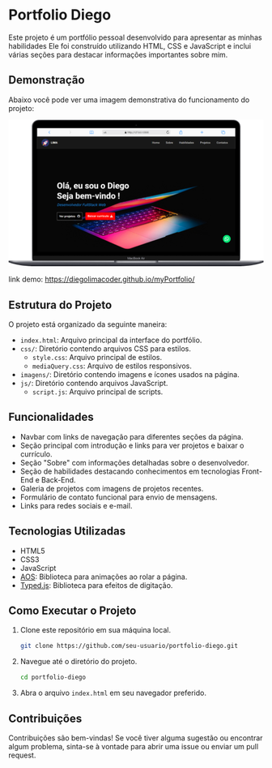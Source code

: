# Portfolio Diego

Este projeto é um portfólio pessoal desenvolvido para apresentar as minhas habilidades Ele foi construído utilizando HTML, CSS e JavaScript e inclui várias seções para destacar informações importantes sobre mim.

## Demonstração

Abaixo você pode ver uma imagem demonstrativa do funcionamento do projeto:

![Demonstração do Projeto](demostracao.png)

link demo: [https://diegolimacoder.github.io/myPortfolio/
](https://portfoliodiegolimacoder.netlify.app/)
## Estrutura do Projeto

O projeto está organizado da seguinte maneira:

- `index.html`: Arquivo principal da interface do portfólio.
- `css/`: Diretório contendo arquivos CSS para estilos.
  - `style.css`: Arquivo principal de estilos.
  - `mediaQuery.css`: Arquivo de estilos responsivos.
- `imagens/`: Diretório contendo imagens e ícones usados na página.
- `js/`: Diretório contendo arquivos JavaScript.
  - `script.js`: Arquivo principal de scripts.

## Funcionalidades

- Navbar com links de navegação para diferentes seções da página.
- Seção principal com introdução e links para ver projetos e baixar o currículo.
- Seção "Sobre" com informações detalhadas sobre o desenvolvedor.
- Seção de habilidades destacando conhecimentos em tecnologias Front-End e Back-End.
- Galeria de projetos com imagens de projetos recentes.
- Formulário de contato funcional para envio de mensagens.
- Links para redes sociais e e-mail.

## Tecnologias Utilizadas

- HTML5
- CSS3
- JavaScript
- [AOS](https://michalsnik.github.io/aos/): Biblioteca para animações ao rolar a página.
- [Typed.js](https://github.com/mattboldt/typed.js/): Biblioteca para efeitos de digitação.

## Como Executar o Projeto

1. Clone este repositório em sua máquina local.
   ```sh
   git clone https://github.com/seu-usuario/portfolio-diego.git
   ```
2. Navegue até o diretório do projeto.
   ```sh
   cd portfolio-diego
   ```
3. Abra o arquivo `index.html` em seu navegador preferido.

## Contribuições

Contribuições são bem-vindas! Se você tiver alguma sugestão ou encontrar algum problema, sinta-se à vontade para abrir uma issue ou enviar um pull request.
